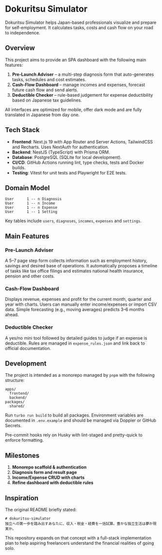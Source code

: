 # Dokuritsu Simulator

Dokuritsu Simulator helps Japan-based professionals visualize and prepare for self-employment. It calculates tasks, costs and cash flow on your road to independence.

## Overview

This project aims to provide an SPA dashboard with the following main features:

1. **Pre-Launch Adviser** – a multi-step diagnosis form that auto-generates tasks, schedules and cost estimates.
2. **Cash-Flow Dashboard** – manage incomes and expenses, forecast future cash flow and send alerts.
3. **Deductible Checker** – rule-based judgement for expense deductibility based on Japanese tax guidelines.

All interfaces are optimized for mobile, offer dark mode and are fully translated in Japanese from day one.

## Tech Stack

- **Frontend**: Next.js 19 with App Router and Server Actions, TailwindCSS and Recharts. Uses NextAuth for authentication.
- **Backend**: NestJS (TypeScript) with Prisma ORM.
- **Database**: PostgreSQL (SQLite for local development).
- **CI/CD**: GitHub Actions running lint, type checks, tests and Docker builds.
- **Testing**: Vitest for unit tests and Playwright for E2E tests.

## Domain Model

```
User      1 -- n Diagnosis
User      1 -- n Income
User      1 -- n Expense
User      1 -- 1 Setting
```

Key tables include `users`, `diagnoses`, `incomes`, `expenses` and `settings`.

## Main Features

### Pre-Launch Adviser

A 5–7 page step form collects information such as employment history, savings and desired base of operations. It automatically proposes a timeline of tasks like tax office filings and estimates national health insurance, pension and other costs.

### Cash-Flow Dashboard

Displays revenue, expenses and profit for the current month, quarter and year with charts. Users can manually enter income/expenses or import CSV data. Simple forecasting (e.g., moving averages) predicts 3–6 months ahead.

### Deductible Checker

A yes/no mini tool followed by detailed guides to judge if an expense is deductible. Rules are managed in `expense_rules.json` and link back to official documentation.

## Development

The project is intended as a monorepo managed by `pnpm` with the following structure:

```
apps/
  frontend/
  backend/
packages/
  shared/
```

Run `turbo run build` to build all packages. Environment variables are documented in `.env.example` and should be managed via Doppler or GitHub Secrets.

Pre-commit hooks rely on Husky with lint-staged and pretty-quick to enforce formatting.

## Milestones

1. **Monorepo scaffold & authentication**
2. **Diagnosis form and result page**
3. **Income/Expense CRUD with charts**
4. **Refine dashboard with deductible rules**

## Inspiration

The original README briefly stated:

```
# dokuritsu-simulator
独立への第一歩を踏み出すあなたに、収入・税金・経費を一括試算。豊かな独立生活は夢か現実か。
```

This repository expands on that concept with a full-stack implementation plan to help aspiring freelancers understand the financial realities of going solo.

